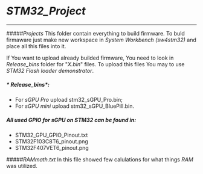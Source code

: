 # *STM32_Project*
***

#####*Projects*
This folder contain everything to build firmware.
To buld firmaware just make new workspace in *System Workbench (sw4stm32)*
and place all this files into it.

If You want to upload already builded firmware, You need to look in *Release_bins* folder for "*X.bin*" files.
To upload this files You may to use *STM32 Flash loader demonstrator*.
##### * Release_bins*:
  * For *sGPU Pro* upload stm32_sGPU_Pro.bin;
  * For *sGPU mini* upload stm32_sGPU_BluePill.bin.

##### All used GPIO for *sGPU* on STM32 can be found in:
  * STM32_GPU_GPIO_Pinout.txt
  * STM32F103C8T6_pinout.png
  * STM32F407VET6_pinout.png

#####*RAMmath.txt*
In this file showed few calulations for what things *RAM* was utilized.
